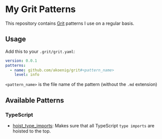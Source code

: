 # My Grit Patterns

This repository contains [Grit](https://docs.grit.io) patterns I use on a regular basis.

## Usage

Add this to your `.grit/grit.yaml`:

```yaml
version: 0.0.1
patterns:
  - name: github.com/akoenig/grit#<pattern_name>
    level: info
```

`<pattern_name>` is the file name of the pattern (without the `.md` extension)

## Available Patterns

### TypeScript

- [hoist_type_imports](./.grit/patterns/ts/hoist_type_imports.md): Makes sure that all TypeScript `type imports` are hoisted to the top.

